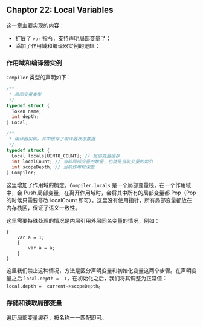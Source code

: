 ## Chaptor 22: Local Variables

这一章主要实现的内容：
- 扩展了 `var` 指令，支持声明局部变量了；
- 添加了作用域和编译器实例的逻辑；

### 作用域和编译器实例

`Compiler` 类型的声明如下：

```c
/**
 * 局部变量类型
 */ 
typedef struct {
  Token name;
  int depth;
} Local;

/**
 * 编译器实例，其中缓存了编译器状态数据
 */
typedef struct {
  Local locals[UINT8_COUNT]; // 局部变量缓存
  int localCount; // 当前局部变量的数量，也就是当前变量的索引
  int scopeDepth; // 当前作用域深度
} Compiler;
```

这里增加了作用域的概念。`Compiler.locals` 是一个局部变量栈，在一个作用域中，会 Push 局部变量，在离开作用域时，会将其中所有的局部变量都 Pop（Pop 的时候只需要修改 localCount 即可）。这里没有使用指针，所有局部变量都放在内存栈区，保证了语义一致性。

这里需要特殊处理的情况是内层引用外层同名变量的情况，例如：

```
{
    var a = 1;
    {
        var a = a;
    }
}
```

这里我们禁止这种情况，方法是区分声明变量和初始化变量这两个步骤。在声明变量之后 `local.depth = -1`，在初始化之后，我们将其调整为正常值：`local.depth =  current->scopeDepth`。

### 存储和读取局部变量

遍历局部变量缓存，按名称一一匹配即可。

